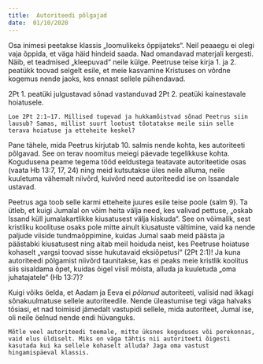 ```yaml
---
title:  Autoriteedi põlgajad  
date:  01/10/2020  
---
```


Osa inimesi peetakse klassis „loomulikeks õppijateks“. Neil peaaegu ei olegi vaja õppida, et väga häid hindeid saada. Nad omandavad materjali kergesti. Näib, et teadmised „kleepuvad“ neile külge. Peetruse teise kirja 1. ja 2. peatükk toovad selgelt esile, et meie kasvamine Kristuses on võrdne kogemus nende jaoks, kes ennast sellele pühendavad.

2Pt 1. peatüki julgustavad sõnad vastanduvad 2Pt 2. peatüki kainestavale hoiatusele.

`Loe 2Pt 2:1–17. Millised tugevad ja hukkamõistvad sõnad Peetrus siin lausub? Samas, millist suurt lootust tõotatakse meile siin selle terava hoiatuse ja etteheite keskel?`

Pane tähele, mida Peetrus kirjutab 10. salmis nende kohta, kes autoriteeti põlgavad. See on terav noomitus meiegi päevade tegelikkuse kohta. Kogudusena peame tegema tööd eeldustega teatavate autoriteetide osas (vaata Hb 13:7, 17, 24) ning meid kutsutakse üles neile alluma, neile kuuletuma vähemalt niivõrd, kuivõrd need autoriteedid ise on Issandale ustavad.

Peetrus aga toob selle karmi etteheite juures esile teise poole (salm 9). Ta ütleb, et kuigi Jumalal on võim heita välja need, kes valivad pettuse, „oskab Issand küll jumalakartlikke kiusatusest välja kiskuda“. See on võimalik, sest kristliku koolituse osaks pole mitte ainult kiusatuste vältimine, vaid ka nende paljude viiside tundmaõppimine, kuidas Jumal saab meid päästa ja päästabki kiusatusest ning aitab meil hoiduda neist, kes Peetruse hoiatuse kohaselt „vargsi toovad sisse hukutavaid eksiõpetusi“ (2Pt 2:1)! Ja kuna autoriteedi põlgamist niivõrd taunitakse, kas ei peaks meie kristlik koolitus siis sisaldama õpet, kuidas õigel viisil mõista, alluda ja kuuletuda „oma juhatajatele“ (Hb 13:7)?

Kuigi võiks öelda, et Aadam ja Eeva ei _põlanud_ autoriteeti, valisid nad ikkagi sõnakuulmatuse sellele autoriteedile. Nende üleastumise tegi väga halvaks tõsiasi, et nad toimisid jämedalt vastupidi sellele, mida autoriteet, Jumal ise, oli neile öelnud nende endi hüvanguks.

`Mõtle veel autoriteedi teemale, mitte üksnes koguduses või perekonnas, vaid elus üldiselt. Miks on väga tähtis nii autoriteeti õigesti kasutada kui ka sellele kohaselt alluda? Jaga oma vastust hingamispäeval klassis.`